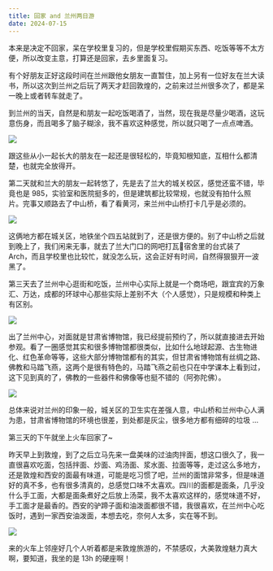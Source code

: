 ```yaml
---
title: 回家 and 兰州两日游
date: 2024-07-15
---
```


本来是决定不回家，呆在学校里复习的，但是学校里假期买东西、吃饭等等不太方便，所以改变主意，打算还是回家，去乡里面复习。

<!--more-->

有个好朋友正好这段时间在兰州跟他女朋友一直暂住，加上另有一位好友在兰大读书，所以这次到兰州之后玩了两天才赶回敦煌的，之前来过兰州很多次了，都是呆一晚上或者转车就走了。

到兰州的当天，自然是和朋友一起吃饭喝酒了，当然，现在我是尽量少喝酒，这玩意伤身，而且喝多了脑子糊涂，我不喜欢这种感觉，所以就只喝了一点点啤酒。

![](https://images.yuanj.top/202407151039532.png)

跟这些从小一起长大的朋友在一起还是很轻松的，毕竟知根知底，互相什么都清楚，也就完全放得开。

第二天就和兰大的朋友一起转悠了，先是去了兰大的城关校区，感觉还蛮不错，毕竟也是 985，实验室和医院挺多的，但是建筑都比较常规，也就没有拍什么照片。完事又顺路去了中山桥，看了看黄河，来兰州中山桥打卡几乎是必须的。

![](https://images.yuanj.top/202407151043942.png)

这俩地方都在城关区，地铁坐个四五站就到了，还是很方便的。别了中山桥之后就到晚上了，我们闲来无事，就去了兰大门口的网吧打瓦🤣宿舍里的台式装了 Arch，而且学校里也比较忙，就没怎么玩，这会正好有时间，自然得狠狠开一波黑了。

第三天去了兰州中心逛街和吃饭，兰州中心实际上就是一个商场吧，跟宜宾的万象汇、万达，成都的环球中心那些实际上差别不大（个人感觉），只是规模和种类上有区别。

![](https://images.yuanj.top/202407151047616.png)

出了兰州中心，对面就是甘肃省博物馆，我已经提前预约了，所以就直接进去开始参观。看了一圈感觉其实和很多博物馆都很类似，比如什么地球起源、古生物进化、红色革命等等，这些大部分博物馆都有的其实，但甘肃省博物馆有丝绸之路、佛教和马踏飞燕，这两个是很有特色的，马踏飞燕之前也只在中学课本上看到过，这下见到真的了，佛教的一些器件和佛像等也挺不错的（阿弥陀佛）。

![](https://images.yuanj.top/202407151051525.png)

总体来说对兰州的印象一般，城关区的卫生实在差强人意，中山桥和兰州中心人满为患，甘肃省博物馆的环境也很差，到处都是灰尘，很多地方都有细碎的垃圾 ...

第三天的下午就坐上火车回家了~

昨天早上到敦煌，到了之后立马先来一盘美味的过油肉拌面，想这口很久了，我一直很喜欢吃面，包括拌面、炒面、鸡汤面、浆水面、拉面等等，走过这么多地方，还是敦煌和西安的面最有味道，可能是吃习惯了吧，兰州的面馆非常多，但是味道好的真不多，也有很多清真的，总感觉口味不太喜欢。四川的面都是面条，几乎没什么手工面，大都是面条煮好之后放上汤菜，我不太喜欢这样的，感觉味道不好，手工面才是最香的。西安的驴蹄子面和油泼面都很不错，我很喜欢，在兰州中心吃饭时，遇到一家西安油泼面，本想去吃，奈何人太多，实在等不到。

![](https://images.yuanj.top/202407151054387.png)

来的火车上邻座好几个人听着都是来敦煌旅游的，不禁感叹，大美敦煌魅力真大啊，要知道，我坐的是 13h 的硬座啊！